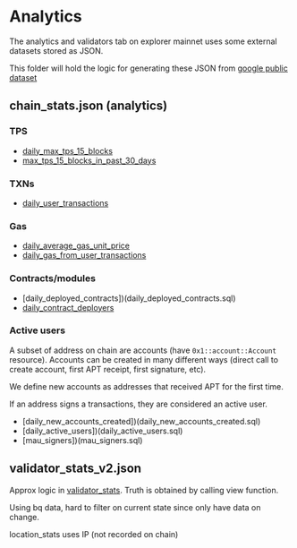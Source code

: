 # Analytics

The analytics and validators tab on explorer mainnet uses some external datasets stored as JSON.

This folder will hold the logic for generating these JSON from [google public dataset](https://console.cloud.google.com/marketplace/product/bigquery-public-data/crypto-aptos-mainnet-us)

## chain_stats.json (analytics)

### TPS

- [daily_max_tps_15_blocks](daily_max_tps_15_blocks.sql)
- [max_tps_15_blocks_in_past_30_days](max_tps_15_blocks_in_past_30_days.sql)

### TXNs

- [daily_user_transactions](daily_user_transactions.sql)

### Gas

- [daily_average_gas_unit_price](daily_average_gas_unit_price.sql)
- [daily_gas_from_user_transactions](daily_gas_from_user_transactions.sql)

### Contracts/modules

- [daily_deployed_contracts])(daily_deployed_contracts.sql)
- [daily_contract_deployers](daily_contract_deployers.sql)

### Active users

A subset of address on chain are accounts (have `0x1::account::Account` resource).
Accounts can be created in many different ways (direct call to create account, first APT receipt, first signature, etc).

We define new accounts as addresses that received APT for the first time.

If an address signs a transactions, they are considered an active user.

- [daily_new_accounts_created])(daily_new_accounts_created.sql)
- [daily_active_users])(daily_active_users.sql)
- [mau_signers])(mau_signers.sql)

## validator_stats_v2.json

Approx logic in [validator_stats](validator_stats.sql).
Truth is obtained by calling view function.

Using bq data, hard to filter on current state since only have data on change.

location_stats uses IP (not recorded on chain)
